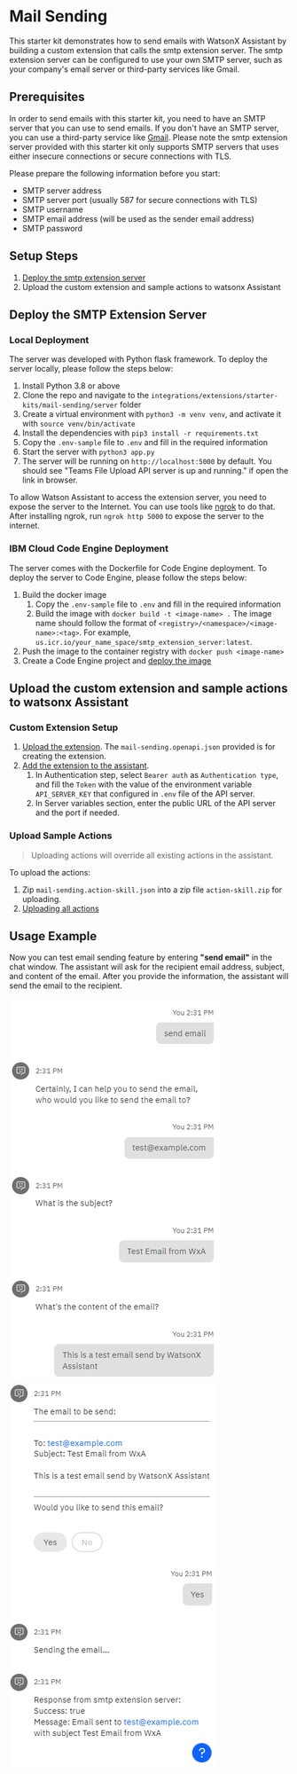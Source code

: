 # Mail Sending

This starter kit demonstrates how to send emails with WatsonX Assistant by building a custom extension that calls the smtp extension server. The smtp extension server can be configured to use your own SMTP server, such as your company's email server or third-party services like Gmail.

## Prerequisites

In order to send emails with this starter kit, you need to have an SMTP server that you can use to send emails. If you don't have an SMTP server, you can use a third-party service like [Gmail](https://kinsta.com/blog/gmail-smtp-server/). Please note the smtp extension server provided with this starter kit only supports SMTP servers that uses either insecure connections or secure connections with TLS.

Please prepare the following information before you start:
- SMTP server address
- SMTP server port (usually 587 for secure connections with TLS)
- SMTP username
- SMTP email address (will be used as the sender email address)
- SMTP password


## Setup Steps

1. [Deploy the smtp extension server](#deploy-the-smtp-extension-server)
2. Upload the custom extension and sample actions to watsonx Assistant

## Deploy the SMTP Extension Server

### Local Deployment

The server was developed with Python flask framework. To deploy the server locally, please follow the steps below:

1. Install Python 3.8 or above
2. Clone the repo and navigate to the `integrations/extensions/starter-kits/mail-sending/server` folder
3. Create a virtual environment with `python3 -m venv venv`, and activate it with `source venv/bin/activate`
4. Install the dependencies with `pip3 install -r requirements.txt`
5. Copy the `.env-sample` file to `.env` and fill in the required information
6. Start the server with `python3 app.py`
7. The server will be running on `http://localhost:5000` by default. You should see "Teams File Upload API server is up
   and running." if open the link in browser.

To allow Watson Assistant to access the extension server, you need to expose the server to the Internet. You can use tools
like
[ngrok](https://ngrok.com/) to do that. After installing ngrok, run `ngrok http 5000` to expose the server to the
internet.

### IBM Cloud Code Engine Deployment

The server comes with the Dockerfile for Code Engine deployment. To deploy the server to Code Engine, please follow the
steps below:

1. Build the docker image
    1. Copy the `.env-sample` file to `.env` and fill in the required information
    2. Build the image with `docker build -t <image-name> .` The image name should follow the format
       of `<registry>/<namespace>/<image-name>:<tag>`. For example, `us.icr.io/your_name_space/smtp_extension_server:latest`.
2. Push the image to the container registry with `docker push <image-name>`
3. Create a Code Engine project
   and [deploy the image](https://cloud.ibm.com/docs/codeengine?topic=codeengine-deploy-app-crimage)

## Upload the custom extension and sample actions to watsonx Assistant

### Custom Extension Setup

1. [Upload the extension](https://cloud.ibm.com/docs/watson-assistant?topic=watson-assistant-build-custom-extension).
   The `mail-sending.openapi.json` provided is for creating the extension.
2. [Add the extension to the assistant](https://cloud.ibm.com/docs/watson-assistant?topic=watson-assistant-add-custom-extension).
    1. In Authentication step, select `Bearer auth` as `Authentication type`, and fill the `Token` with the value of the
       environment variable `API_SERVER_KEY` that configured in `.env` file of the API server.
    2. In Server variables section, enter the public URL of the API server and the port if needed.

### Upload Sample Actions

> Uploading actions will override all existing actions in the assistant.

To upload the actions:

1. Zip `mail-sending.action-skill.json` into a zip file `action-skill.zip` for uploading.
2. [Uploading all actions](https://cloud.ibm.com/docs/watson-assistant?topic=watson-assistant-upload-download-actions)

## Usage Example

Now you can test email sending feature by entering **"send email"** in the chat window. The assistant will ask
for the recipient email address, subject, and content of the email. After you provide the information, the assistant will
send the email to the recipient.

![](assets/send-email-1.png)
![](assets/send-email-2.png)